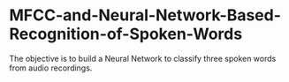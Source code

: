 # MFCC-and-Neural-Network-Based-Recognition-of-Spoken-Words
The objective is to build a Neural Network to classify three spoken words from audio recordings.

